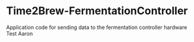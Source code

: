 # Time2Brew-FermentationController
Application code for sending data to the fermentation controller hardware
Test Aaron

